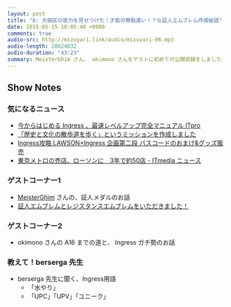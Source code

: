 ```yaml
---
layout: post
title: "6: 大田区の底力を見せつけた！才能の無駄遣い！？な証人エムブレム作成秘話"
date: 2015-05-15 18:05:40 +0900
comments: true
audio-src: http://mizuyari.link/audio/mizuyari-06.mp3
audio-length: 20824832
audio-duration: "43:23"
summary: MeisterGhim さん、 okimono さんをゲストに初めての公開収録をしました
---
```


## Show Notes

### 気になるニュース

- [今からはじめる Ingress 、最速レベルアップ完全マニュアル ITpro](http://itpro.nikkeibp.co.jp/atcl/column/15/041700100/042700007/)
- [「歴史と文化の散歩道を歩く」というミッションを作成しました](https://plus.google.com/+vqr-jp/posts/i3GfSnqoeFq)
- [Ingress攻略 LAWSON×Ingress 企画第二段 パスコードのおまけ&グッズ販売](http://ingressjp.blogspot.jp/2015/04/lawsoningress.html)
- [東京メトロの売店、ローソンに　3年で約50店 - ITmedia ニュース](http://www.itmedia.co.jp/news/articles/1504/27/news102.html)

### ゲストコーナー1

- [MeisterGhim](https://plus.google.com/116688185158104522635/about) さんの、証人メダルのお話
- [証人エムブレムとレジスタンスエムブレムをいただきました！](https://plus.google.com/+MichiakiAriga/posts/TqyyyCTEK1a)

### ゲストコーナー2

- okimono さんの A16 までの道と、 Ingress ガチ勢のお話

### 教えて！berserga 先生

- berserga 先生に聞く、Ingress用語
	- 「水やり」
	- 「UPC」「UPV」「ユニーク」
